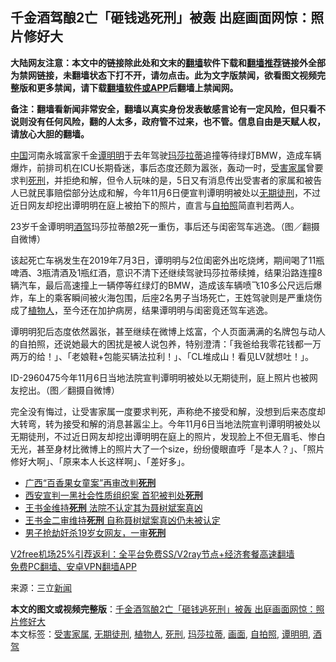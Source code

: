  <h2>千金酒驾酿2亡「砸钱逃死刑」被轰 出庭画面网惊：照片修好大</h2> <p class="notice"><b>大陆网友注意：本文中的链接除此处和文末的<a href="https://github.com/bannedbook/fanqiang" >翻墙</a>软件下载和<a href="https://github.com/killgcd/justmysocks/blob/master/README.md">翻墙推荐</a>链接外全部为禁网链接，未翻墙状态下打不开，请勿点击。此为文字版禁闻，欲看图文视频完整版和更多禁闻，请下载<a href="https://github.com/bannedbook/fanqiang">翻墙软件或APP</a>后翻墙上禁闻网。</p><p>备注：翻墙看新闻非常安全，翻墙以真实身份发表敏感言论有一定风险，但只看不说则没有任何风险，翻的人太多，政府管不过来，也不管。信息自由是天赋人权，请放心大胆的翻墙。</b></p>  <div class="entry"> <p><span class='wp_keywordlink_affiliate'><a href="https://www.bannedbook.org/" title="中国" target="_blank">中国</a></span>河南永城富家千金<a href="https://www.bannedbook.org/bnews/tag/%e8%b0%ad%e6%98%8e%e6%98%8e/" class="st_tag internal_tag" rel="tag" title="标签 谭明明 下的日志">谭明明</a>于去年驾驶<a href="https://www.bannedbook.org/bnews/tag/%E7%8E%9B%E8%8E%8E%E6%8B%89%E8%92%82/" class="st_tag internal_tag" rel="tag" title="标签 玛莎拉蒂 下的日志">玛莎拉蒂</a>追撞等待绿灯BMW，造成车辆爆炸，前排司机在ICU长期昏迷，事后态度还颇为嚣张，轰动一时，<a href="https://www.bannedbook.org/bnews/tag/%E5%8F%97%E5%AE%B3%E5%AE%B6%E5%B1%9E/" class="st_tag internal_tag" rel="tag" title="标签 受害家属 下的日志">受害家属</a>曾要求判<a href="https://www.bannedbook.org/bnews/tag/%E6%AD%BB%E5%88%91/" class="st_tag internal_tag" rel="tag" title="标签 死刑 下的日志">死刑</a>，并拒绝和解，但令人玩味的是，5日又有消息传出受害者的家属和被告人已就民事赔偿部分达成和解，今年11月6日便宣判谭明明被处以<a href="https://www.bannedbook.org/bnews/tag/%E6%97%A0%E6%9C%9F%E5%BE%92%E5%88%91/" class="st_tag internal_tag" rel="tag" title="标签 无期徒刑 下的日志">无期徒刑</a>，不过近日网友却挖出谭明明在庭上被拍下的照片，直言与<a href="https://www.bannedbook.org/bnews/tag/%e8%87%aa%e6%8b%8d%e7%85%a7/" class="st_tag internal_tag" rel="tag" title="标签 自拍照 下的日志">自拍照</a>简直判若两人。</p> <p>23岁千金谭明明<a href="https://www.bannedbook.org/bnews/tag/%E9%85%92%E9%A9%BE/" class="st_tag internal_tag" rel="tag" title="标签 酒驾 下的日志">酒驾</a>玛莎拉蒂酿2死一重伤，事后还与闺密驾车逃逸。（图／翻摄自微博）</p>  <p>该起死亡车祸发生在2019年7月3日，谭明明与2位闺密外出吃烧烤，期间喝了11瓶啤酒、3瓶清酒及1瓶红酒，意识不清下还继续驾驶玛莎拉蒂续摊，结果沿路连撞8辆汽车，最后高速撞上一辆停等红绿灯的BMW，造成该车辆喷飞10多公尺远后爆炸，车上的乘客瞬间被火海包围，后座2名男子当场死亡，王姓驾驶则是严重烧伤成了<a href="https://www.bannedbook.org/bnews/tag/%e6%a4%8d%e7%89%a9%e4%ba%ba/" class="st_tag internal_tag" rel="tag" title="标签 植物人 下的日志">植物人</a>，至今还在加护病房，结果谭明明与闺密竟还驾车逃逸。</p> <p>谭明明犯后态度依然嚣张，甚至继续在微博上炫富，个人页面满满的名牌包与动人的自拍照，还说她最大的困扰是被人说包养，特别澄清：「我爸给我零花钱都一万两万的给！」、「老娘鞋+包能买辆法拉利！」、「CL堆成山！看见LV就想吐！」。</p>  <p>ID-2960475今年11月6日当地法院宣判谭明明被处以无期徒刑，庭上照片也被网友挖出。（图／翻摄自微博）</p> <p>完全没有悔过，让受害家属一度要求判死，声称绝不接受和解，没想到后来态度却大转弯，转为接受和解的消息甚嚣尘上。今年11月6日当地法院宣判谭明明被处以无期徒刑，不过近日网友却挖出谭明明在庭上的照片，发现脸上不但无眉毛、惨白无光，甚至身材比微博上的照片大了一个size，纷纷傻眼直呼「是本人？」、「照片修好大啊」、「原来本人长这样啊」、「差好多」。</p>  <ul class='op-related-articles' title='相关阅读'> <li><a href='https://www.bannedbook.org/bnews/baitai/20201228/1456357.html' target='_blank'>广西“百香果女童案”再审改判<b>死刑</b></a></li> <li><a href='https://www.bannedbook.org/bnews/baitai/20201224/1454015.html' target='_blank'>西安宣判一黑社会性质组织案 首犯被判处<b>死刑</b></a></li> <li><a href='https://www.bannedbook.org/bnews/cbnews/20201223/1453163.html' target='_blank'>王书金维持<b>死刑</b> 法院不认定其为聂树斌案真凶</a></li> <li><a href='https://www.bannedbook.org/bnews/baitai/20201222/1452735.html' target='_blank'>王书金二审维持<b>死刑</b> 自称聂树斌案真凶仍未被认定</a></li> <li><a href='https://www.bannedbook.org/bnews/baitai/20201218/1450338.html' target='_blank'>男子抢劫奸杀19岁女网友，一审<b>死刑</b></a></li> </ul> <p class="texttj"> <a href="https://github.com/bannedbook/fanqiang/wiki/V2ray%E6%9C%BA%E5%9C%BA" target="_blank">V2free机场25%引荐返利：全平台免费SS/V2ray节点+经济套餐高速翻墙</a><br/> <a href="https://github.com/bannedbook/fanqiang/wiki/%E7%A6%81%E9%97%BB%E7%BD%91%E5%AE%89%E5%8D%93%E7%BF%BB%E5%A2%99%E6%96%B0%E9%97%BBAPP" target="_blank">免费PC翻墙、安卓VPN翻墙APP</a></p><p> 来源：三立<span class='wp_keywordlink_affiliate'><a href="https://www.bannedbook.org/" title="新闻">新闻</a></span> </p><a name='sharetosocial'></a>       <div><b>本文的图文或视频完整版</b>：<a href='https://www.bannedbook.org/bnews/cnnews/20201230/1457536.html'>千金酒驾酿2亡「砸钱逃死刑」被轰 出庭画面网惊：照片修好大</a></div>  </div><!--END ENTRY--> <div class="postfooter"> <div>本文标签：<a href="https://www.bannedbook.org/bnews/tag/%E5%8F%97%E5%AE%B3%E5%AE%B6%E5%B1%9E/" rel="tag">受害家属</a>, <a href="https://www.bannedbook.org/bnews/tag/%E6%97%A0%E6%9C%9F%E5%BE%92%E5%88%91/" rel="tag">无期徒刑</a>, <a href="https://www.bannedbook.org/bnews/tag/%e6%a4%8d%e7%89%a9%e4%ba%ba/" rel="tag">植物人</a>, <a href="https://www.bannedbook.org/bnews/tag/%E6%AD%BB%E5%88%91/" rel="tag">死刑</a>, <a href="https://www.bannedbook.org/bnews/tag/%E7%8E%9B%E8%8E%8E%E6%8B%89%E8%92%82/" rel="tag">玛莎拉蒂</a>, <a href="https://www.bannedbook.org/bnews/tag/%E7%94%BB%E9%9D%A2/" rel="tag">画面</a>, <a href="https://www.bannedbook.org/bnews/tag/%e8%87%aa%e6%8b%8d%e7%85%a7/" rel="tag">自拍照</a>, <a href="https://www.bannedbook.org/bnews/tag/%e8%b0%ad%e6%98%8e%e6%98%8e/" rel="tag">谭明明</a>, <a href="https://www.bannedbook.org/bnews/tag/%E9%85%92%E9%A9%BE/" rel="tag">酒驾</a></div>  </div><!--END POSTFOOTER--> 